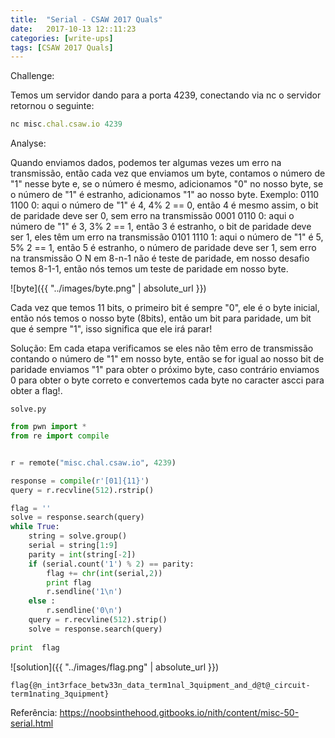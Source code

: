 ```yaml
---
title:  "Serial - CSAW 2017 Quals"
date:   2017-10-13 12::11:23
categories: [write-ups]
tags: [CSAW 2017 Quals]
---
```

Challenge:

Temos um servidor dando para a porta 4239, conectando via nc o servidor retornou o seguinte:
``` ruby
nc misc.chal.csaw.io 4239
```
Analyse:

Quando enviamos dados, podemos ter algumas vezes um erro na transmissão, então cada vez que enviamos um byte, contamos o número de "1" nesse byte e, se o número é mesmo, adicionamos "0" no nosso byte, se o número de "1" é estranho, adicionamos "1" ao nosso byte.
Exemplo:
0110 1100 0: aqui o número de "1" é 4, 4% 2 == 0, então 4 é mesmo assim, o bit de paridade deve ser 0, sem erro na transmissão
0001 0110 0: aqui o número de "1" é 3, 3% 2 == 1, então 3 é estranho, o bit de paridade deve ser 1, eles têm um erro na transmissão
0101 1110 1: aqui o número de "1" é 5, 5% 2 == 1, então 5 é estranho, o número de paridade deve ser 1, sem erro na transmissão
O N em 8-n-1 não é teste de paridade, em nosso desafio temos 8-1-1, então nós temos um teste de paridade em nosso byte.

![byte]({{ "../images/byte.png" | absolute_url }})

Cada vez que temos 11 bits, o primeiro bit é sempre "0", ele é o byte inicial, então nós temos o nosso byte (8bits), então um bit para paridade, um bit que é sempre "1", isso significa que ele irá parar!

Solução:
Em cada etapa verificamos se eles não têm erro de transmissão contando o número de "1" em nosso byte, então se for igual ao nosso bit de paridade enviamos "1" para obter o próximo byte, caso contrário enviamos 0 para obter o byte correto e convertemos cada byte no caracter ascci para obter a flag!.

`solve.py`
``` python
from pwn import *
from re import compile


r = remote("misc.chal.csaw.io", 4239)

response = compile(r'[01]{11}')
query = r.recvline(512).rstrip()

flag = ''
solve = response.search(query)
while True:
    string = solve.group()
    serial = string[1:9]
    parity = int(string[-2])
    if (serial.count('1') % 2) == parity:
        flag += chr(int(serial,2))
        print flag
        r.sendline('1\n')
    else :
        r.sendline('0\n')
    query = r.recvline(512).strip()
    solve = response.search(query)
    
print  flag
```

![solution]({{ "../images/flag.png" | absolute_url }})

`flag{@n_int3rface_betw33n_data_term1nal_3quipment_and_d@t@_circuit-term1nating_3quipment}`

Referência:
https://noobsinthehood.gitbooks.io/nith/content/misc-50-serial.html
